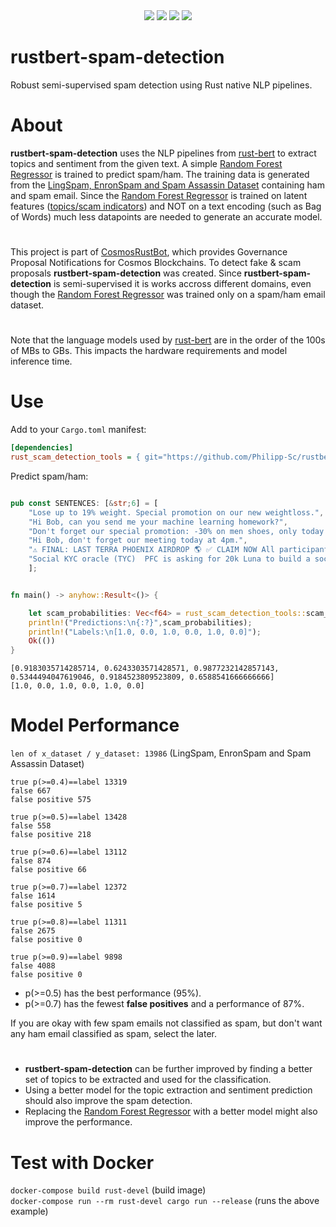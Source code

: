 <div align="center">
<img src="https://img.shields.io/github/languages/top/Philipp-Sc/rustbert-spam-detection">
<img src="https://img.shields.io/github/repo-size/Philipp-Sc/rustbert-spam-detection">
<img src="https://img.shields.io/github/commit-activity/m/Philipp-Sc/rustbert-spam-detection">
<img src="https://img.shields.io/github/license/Philipp-Sc/rustbert-spam-detection">
</div>

# rustbert-spam-detection
Robust semi-supervised spam detection using Rust native NLP pipelines.
# About
**rustbert-spam-detection** uses the NLP pipelines from [rust-bert](https://github.com/guillaume-be/rust-bert) to extract topics and sentiment from the given text. A simple [Random Forest Regressor](https://docs.rs/smartcore/latest/smartcore/ensemble/random_forest_regressor/index.html) is trained to predict spam/ham. The training data is generated from the [LingSpam, EnronSpam and Spam Assassin Dataset](https://www.kaggle.com/datasets/nitishabharathi/email-spam-dataset) containing ham and spam email. Since the [Random Forest Regressor](https://docs.rs/smartcore/latest/smartcore/ensemble/random_forest_regressor/index.html) is trained on latent features ([topics/scam indicators](https://github.com/Philipp-Sc/rustbert-spam-detection/blob/main/package/src/build/mod.rs)) and NOT on a text encoding (such as Bag of Words) much less datapoints are needed to generate an accurate model.
# 
This project is part of [CosmosRustBot](https://github.com/Philipp-Sc/cosmos-rust-bot), which provides Governance Proposal Notifications for Cosmos Blockchains. To detect fake & scam proposals **rustbert-spam-detection** was created. Since **rustbert-spam-detection** is semi-supervised it is works accross different domains, even though the [Random Forest Regressor](https://docs.rs/smartcore/latest/smartcore/ensemble/random_forest_regressor/index.html) was trained only on a spam/ham email dataset.
#
Note that the language models used by [rust-bert](https://github.com/guillaume-be/rust-bert) are in the order of the 100s of MBs to GBs. This impacts the hardware requirements and model inference time.
# Use

Add to your `Cargo.toml` manifest:

```ini
[dependencies]
rust_scam_detection_tools = { git="https://github.com/Philipp-Sc/rustbert-spam-detection.git" }
``` 
Predict spam/ham:
```rust

pub const SENTENCES: [&str;6] = [
    "Lose up to 19% weight. Special promotion on our new weightloss.",
    "Hi Bob, can you send me your machine learning homework?",
    "Don't forget our special promotion: -30% on men shoes, only today!",
    "Hi Bob, don't forget our meeting today at 4pm.",
    "⚠️ FINAL: LAST TERRA PHOENIX AIRDROP 🌎 ✅ CLAIM NOW All participants in this vote will receive a reward..",
    "Social KYC oracle (TYC)  PFC is asking for 20k Luna to build a social KYC protocol.."
    ];


fn main() -> anyhow::Result<()> {

    let scam_probabilities: Vec<f64> = rust_scam_detection_tools::scam_probabilities(&SENTENCES)?;
    println!("Predictions:\n{:?}",scam_probabilities);
    println!("Labels:\n[1.0, 0.0, 1.0, 0.0, 1.0, 0.0]");
    Ok(())
}

```
```
[0.9183035714285714, 0.6243303571428571, 0.9877232142857143, 0.5344494047619046, 0.9184523809523809, 0.6588541666666666]
[1.0, 0.0, 1.0, 0.0, 1.0, 0.0]
```
# Model Performance
```len of x_dataset / y_dataset: 13986``` (LingSpam, EnronSpam and Spam Assassin Dataset)
``` 
true p(>=0.4)==label 13319
false 667
false positive 575

true p(>=0.5)==label 13428
false 558
false positive 218

true p(>=0.6)==label 13112
false 874
false positive 66

true p(>=0.7)==label 12372
false 1614
false positive 5

true p(>=0.8)==label 11311
false 2675
false positive 0

true p(>=0.9)==label 9898
false 4088
false positive 0
```
- p(>=0.5) has the best performance (95%).
- p(>=0.7) has the fewest **false positives** and a performance of 87%.

If you are okay with few spam emails not classified as spam, but don't want any ham email classified as spam, select the later.

# 
- **rustbert-spam-detection** can be further improved by finding a better set of topics to be extracted and used for the classification. 
- Using a better model for the topic extraction and sentiment prediction should also improve the spam detection.
- Replacing the [Random Forest Regressor](https://docs.rs/smartcore/latest/smartcore/ensemble/random_forest_regressor/index.html) with a better model might also improve the performance. 

# Test with Docker
```docker-compose build rust-devel``` (build image)   
```docker-compose run --rm rust-devel cargo run --release``` (runs the above example)
